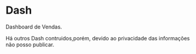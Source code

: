 # Dash
Dashboard de Vendas.

Há outros Dash contruidos,porém, devido ao privacidade das informações não posso publicar.
